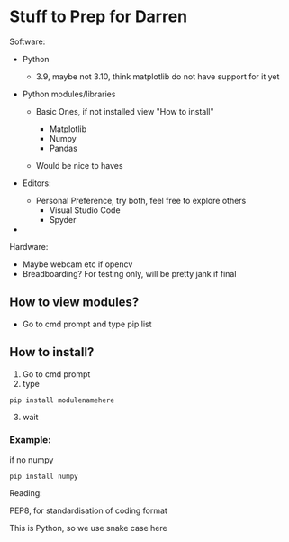 # Stuff to Prep for Darren

Software:
- Python
    - 3.9, maybe not 3.10, think matplotlib do not have support for it yet

- Python modules/libraries
    - Basic Ones, if not installed view "How to install"
        - Matplotlib
        - Numpy
        - Pandas

    - Would be nice to haves

- Editors:
    - Personal Preference, try both, feel free to explore others
        - Visual Studio Code
        - Spyder

- 

Hardware:
- Maybe webcam etc if opencv
- Breadboarding? For testing only, will be pretty jank if final


## How to view modules?
- Go to cmd prompt and type pip list

## How to install? 

1. Go to cmd prompt
2. type 
```
pip install modulenamehere
```
3. wait

### Example:

if no numpy

```
pip install numpy

```

Reading:

PEP8, for standardisation of coding format

This is Python, so we use snake case here




